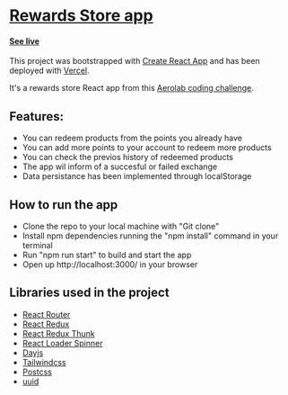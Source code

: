 # [Rewards Store app](https://rewards-store-4rsr2kavf.vercel.app/)

#### [See live](https://rewards-store-4rsr2kavf.vercel.app/)

This project was bootstrapped with [Create React App](https://github.com/facebook/create-react-app) and has been deployed with [Vercel](https://vercel.com/).

It's a rewards store React app from this [Aerolab coding challenge](https://aerolabchallenge.docs.apiary.io/#reference).

## Features:

- You can redeem products from the points you already have
- You can add more points to your account to redeem more products
- You can check the previos history of redeemed products
- The app wil inform of a succesful or failed exchange
- Data persistance has been implemented through localStorage

## How to run the app

- Clone the repo to your local machine with "Git clone"
- Install npm dependencies running the "npm install" command in your terminal
- Run "npm run start" to build and start the app
- Open up http://localhost:3000/ in your browser

## Libraries used in the project

- [React Router](https://reactrouter.com/)
- [React Redux](https://react-redux.js.org/)
- [React Redux Thunk](https://github.com/reduxjs/redux-thunk)
- [React Loader Spinner](https://www.npmjs.com/package/react-loader-spinner)
- [Dayjs](https://day.js.org/)
- [Tailwindcss](https://tailwindcss.com/)
- [Postcss](https://postcss.org/)
- [uuid](https://www.npmjs.com/package/uuid)

